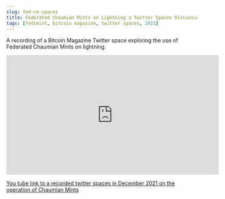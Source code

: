 ```yaml
---
slug: fed-cm-spaces
title: Federated Chaumian Mints on Lightning a Twitter Spaces Discussion
tags: [fedimint, bitcoin magazine, twitter spaces, 2021]
---
```


A recording of a Bitcoin Magazine Twitter space exploring the use of Federated Chaumian Mints on lightning.

<iframe width="560" height="315" src="https://www.youtube.com/embed/A_7-DsreUQg" title="YouTube video player" frameborder="0" allow="accelerometer; autoplay; clipboard-write; encrypted-media; gyroscope; picture-in-picture" allowfullscreen></iframe>

[You tube link to a recorded twitter spaces in December 2021 on the operation of Chaumian Mints](https://www.youtube.com/watch?v=A_7-DsreUQg)